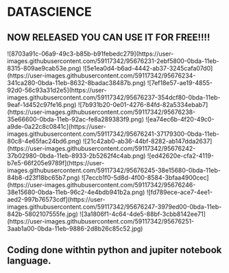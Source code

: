 <h1>DATASCIENCE</h1>
<h2>NOW RELEASED YOU CAN USE IT FOR FREE!!!!</h2>
![8703a91c-06a9-49c3-b85b-b91febedc279](https://user-images.githubusercontent.com/59117342/95676231-2ebf5800-0bda-11eb-8315-809ae9cab53e.png)
![5e1ea0d4-b6ad-4442-ab37-3245cafa07d0](https://user-images.githubusercontent.com/59117342/95676234-341ca280-0bda-11eb-8632-8badac38487b.png)
![7ef18e57-ae19-4855-92d0-56c93a31d2e5](https://user-images.githubusercontent.com/59117342/95676237-354dcf80-0bda-11eb-9eaf-1d452c97fe16.png)
![7b931b20-0e01-4276-84fd-82a5334ebab7](https://user-images.githubusercontent.com/59117342/95676238-35e66600-0bda-11eb-92ac-fe8a289383f9.png)
![ea74ec6b-4f20-49c0-a9de-0a22c8c0841c](https://user-images.githubusercontent.com/59117342/95676241-37179300-0bda-11eb-80c8-4e65fac24bd6.png)
![21c42ab0-ab36-44bf-8282-ab147dda2637](https://user-images.githubusercontent.com/59117342/95676242-37b02980-0bda-11eb-8933-2b5262f4c4ab.png)
![ed42620e-cfa2-4119-b7e5-66f205e9789f](https://user-images.githubusercontent.com/59117342/95676245-38e15680-0bda-11eb-84b8-d23f18bc65b7.png)
![7eccb1f0-5d8d-4f00-8584-3bfaa4900cec](https://user-images.githubusercontent.com/59117342/95676246-38e15680-0bda-11eb-96c2-4e4bdb941b2a.png)
![fd789ece-ace7-4ee1-aed2-997b76573cdf](https://user-images.githubusercontent.com/59117342/95676247-3979ed00-0bda-11eb-842b-5802107555fe.jpg)
![3a1806f1-4c64-4de5-88bf-3cbb8142ee71](https://user-images.githubusercontent.com/59117342/95676251-3aab1a00-0bda-11eb-9886-2d8b26c85c52.jpg)





<h2>Coding done withtin python and jupiter notebook language.</h2>

